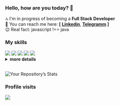 ### Hello, how are you today? 👋

🔝 I'm in progress of becoming a **Full Stack Developer** <br>
🎯 You can reach me here: **[** [**Linkedin**](http://www.linkedin.com/in/LarisaShatillo),
[**Telegramm**](https://t.me/Larisa_Shatillo) **]**<br>
😉 Real fact: javascript !== java

### My skills

<div><img src="https://img.shields.io/badge/HTML5-E34F26?style=for-the-badge&logo=html5&logoColor=white" />
<img src="https://img.shields.io/badge/CSS3-1572B6?style=for-the-badge&logo=css3&logoColor=white" />
<img src="https://img.shields.io/badge/Sass-CC6699?style=for-the-badge&logo=sass&logoColor=white"/>
<img src="https://img.shields.io/badge/JavaScript-F7DF1E?style=for-the-badge&logo=javascript&logoColor=black" />
<img src="https://img.shields.io/badge/React-20232A?style=for-the-badge&logo=react&logoColor=61DAFB" />

</div>

<details>
  <summary><b>more details</b></summary>
  
  <div>
   <img src="https://img.shields.io/badge/Codewars-B1361E?style=for-the-badge&logo=Codewars&logoColor=white"/>
   <img src="https://img.shields.io/badge/figma-%23F24E1E.svg?style=for-the-badge&logo=figma&logoColor=white"?/>
   <img src="https://img.shields.io/badge/Babel-F9DC3e?style=for-the-badge&logo=babel&logoColor=black"/>
   <img src="https://img.shields.io/badge/ESLint-4B3263?style=for-the-badge&logo=eslint&logoColor=white"/>
   <img src="https://img.shields.io/badge/Freecodecamp-%23123.svg?&style=for-the-badge&logo=freecodecamp&logoColor=orange"/> 
    <br>
   <img src="https://aleen42.github.io/badges/src/zeplin.svg"/>
   <img src="https://badges.aleen42.com/src/visual_studio_code.svg"/>
   <img src="https://badges.aleen42.com/src/sublime_text.svg"/>
   <img src="https://badges.aleen42.com/src/webpack.svg"/>
  <img src="https://badges.aleen42.com/src/npm.svg"/>
  </div>
  
</details>
<br>
<!-- https://github.com/marketplace/actions/wakatime-coding-statistics -->
<!-- https://github.com/marketplace/actions/profile-readme-development-stats -->

<!-- STATISTICS -->

![Your Repository’s Stats](https://github-readme-stats.vercel.app/api?username=LarisaShatil&show_icons=true)

<!-- [![Top Langs](https://github-readme-stats.vercel.app/api/top-langs/?username=LarisaShatil)](https://github.com/LarisaShatil/github-readme-stats) -->

### Profile visits

![](https://komarev.com/ghpvc/?username=LarisaShatil&label=visitors:)
